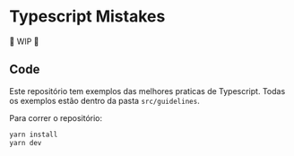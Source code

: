 # Typescript Mistakes

🚧 WIP 🚧

## Code

Este repositório tem exemplos das melhores praticas de Typescript.
Todas os exemplos estão dentro da pasta `src/guidelines`.

Para correr o repositório:

```bash
yarn install
yarn dev
```